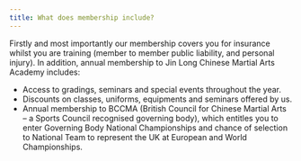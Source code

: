 ```yaml
---
title: What does membership include?
---
```



Firstly and most importantly our membership covers you for insurance whilst you are training (member to member public liability, and personal injury).  In addition, annual membership to Jin Long Chinese Martial Arts Academy includes:
<ul class="list list-un">
	<li><span>Access to gradings, seminars and special events throughout the year.</span></li>
	<li><span>Discounts on classes, uniforms, equipments and seminars offered by us.</span></li>
	<li><span>Annual membership to BCCMA (British Council for Chinese Martial Arts – a Sports Council recognised governing body),  which entitles you to enter Governing Body National Championships and chance of selection to National Team to represent the UK at European and World Championships.</span></li> 
</ul>